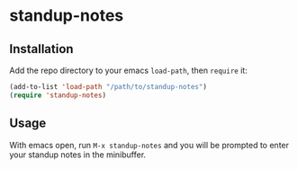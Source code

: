 # standup-notes

## Installation

Add the repo directory to your emacs `load-path`, then `require` it:

```lisp
(add-to-list 'load-path "/path/to/standup-notes")
(require 'standup-notes)
```

## Usage

With emacs open, run `M-x standup-notes` and you will be prompted to
enter your standup notes in the minibuffer.
